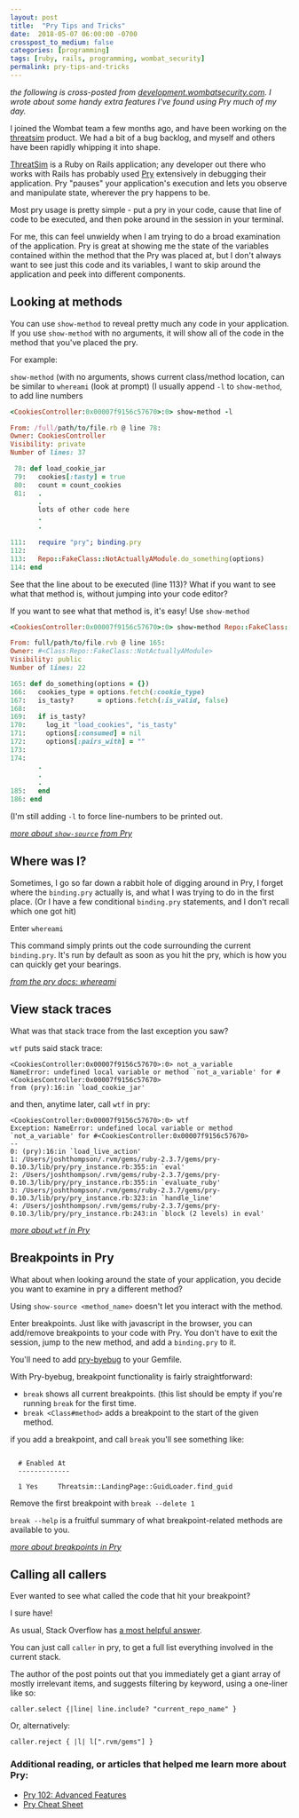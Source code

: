 ```yaml
---
layout: post
title:  "Pry Tips and Tricks"
date:  2018-05-07 06:00:00 -0700
crosspost_to_medium: false
categories: [programming]
tags: [ruby, rails, programming, wombat_security]
permalink: pry-tips-and-tricks
---
```


_the following is cross-posted from [development.wombatsecurity.com](http://development.wombatsecurity.com/development/2018/05/04/pry-tips-tricks/). I wrote about some handy extra features I've found using Pry much of my day._

I joined the Wombat team a few months ago, and have been working on the [threatsim](https://www.wombatsecurity.com/products/threatsim-how-it-works) product. We had a bit of a bug backlog, and myself and others have been rapidly whipping it into shape.

[ThreatSim](https://www.wombatsecurity.com/products/threatsim-how-it-works) is a Ruby on Rails application; any developer out there who works with Rails has probably used [Pry](https://github.com/pry/pry) extensively in debugging their application. Pry "pauses" your application's execution and lets you observe and manipulate state, wherever the pry happens to be.

Most pry usage is pretty simple - put a pry in your code, cause that line of code to be executed, and then poke around in the session in your terminal.

For me, this can feel unwieldy when I am trying to do a broad examination of the application. Pry is great at showing me the state of the variables contained within the method that the Pry was placed at, but I don't always want to see just this code and its variables, I want to skip around the application and peek into different components.


## Looking at methods

You can use `show-method` to reveal pretty much any code in your application. If you use `show-method` with no arguments, it will show all of the code in the method that you've placed the pry.

For example:

`show-method` (with no arguments, shows current class/method location, can be similar to `whereami` (look at prompt) (I usually append `-l` to `show-method`, to add line numbers

<!--more-->

```ruby
<CookiesController:0x00007f9156c57670>:0> show-method -l

From: /full/path/to/file.rb @ line 78:
Owner: CookiesController
Visibility: private
Number of lines: 37

 78: def load_cookie_jar
 79:   cookies[:tasty] = true
 80:   count = count_cookies
 81:   .
       .
       lots of other code here
       .
       .

111:   require "pry"; binding.pry
112:
113:   Repo::FakeClass::NotActuallyAModule.do_something(options)
114: end
```

See that the line about to be executed (line 113)? What if you want to see what that method is, without jumping into your code editor?


If you want to see what that method is, it's easy! Use `show-method`

```ruby
<CookiesController:0x00007f9156c57670>:0> show-method Repo::FakeClass::NotActuallyAModule.do_something -l

From: full/path/to/file.rvb @ line 165:
Owner: #<Class:Repo::FakeClass::NotActuallyAModule>
Visibility: public
Number of lines: 22

165: def do_something(options = {})
166:   cookies_type = options.fetch(:cookie_type)
167:   is_tasty?      = options.fetch(:is_valid, false)
168:
169:   if is_tasty?
170:     log_it "load_cookies", "is_tasty"
171:     options[:consumed] = nil
172:     options[:pairs_with] = ""
173:
174:     
       .
       .
       .
185:   end
186: end
```

(I'm still adding `-l` to force line-numbers to be printed out.

_[more about `show-source` from Pry](https://github.com/pry/pry#code-browsing)_

## Where was I?

Sometimes, I go so far down a rabbit hole of digging around in Pry, I forget where the `binding.pry` actually is, and what I was trying to do in the first place. (Or I have a few conditional `binding.pry` statements, and I don't recall which one got hit)

Enter `whereami`

This command simply prints out the code surrounding the current `binding.pry`. It's run by default as soon as you hit the pry, which is how you can quickly get your bearings.

_[from the pry docs: whereami](https://github.com/pry/pry/wiki/Runtime-invocation#Whereami)_

## View stack traces

What was that stack trace from the last exception you saw?

`wtf` puts said stack trace:

```shell
<CookiesController:0x00007f9156c57670>:0> not_a_variable
NameError: undefined local variable or method `not_a_variable' for #<CookiesController:0x00007f9156c57670>
from (pry):16:in `load_cookie_jar'
```

and then, anytime later, call `wtf` in pry:

```shell
<CookiesController:0x00007f9156c57670>:0> wtf
Exception: NameError: undefined local variable or method `not_a_variable' for #<CookiesController:0x00007f9156c57670>
--
0: (pry):16:in `load_live_action'
1: /Users/joshthompson/.rvm/gems/ruby-2.3.7/gems/pry-0.10.3/lib/pry/pry_instance.rb:355:in `eval'
2: /Users/joshthompson/.rvm/gems/ruby-2.3.7/gems/pry-0.10.3/lib/pry/pry_instance.rb:355:in `evaluate_ruby'
3: /Users/joshthompson/.rvm/gems/ruby-2.3.7/gems/pry-0.10.3/lib/pry/pry_instance.rb:323:in `handle_line'
4: /Users/joshthompson/.rvm/gems/ruby-2.3.7/gems/pry-0.10.3/lib/pry/pry_instance.rb:243:in `block (2 levels) in eval'
```

_[more about `wtf` in Pry](https://github.com/pry/pry/wiki/Exceptions#wtf)_

## Breakpoints in Pry

What about when looking around the state of your application, you decide you want to examine in pry a different method?

Using `show-source <method_name>` doesn't let you interact with the method.

Enter breakpoints. Just like with javascript in the browser, you can add/remove breakpoints to your code with Pry. You don't have to exit the session, jump to the new method, and add a `binding.pry` to it.

You'll need to add [pry-byebug](https://github.com/deivid-rodriguez/pry-byebug) to your Gemfile.

With Pry-byebug, breakpoint functionality is fairly straightforward:

- `break` shows all current breakpoints. (this list should be empty if you're running `break` for the first time.
- `break <Class#method>` adds a breakpoint to the start of the given method.

if you add a breakpoint, and call `break` you'll see something like:

```shell

  # Enabled At
  -------------

  1 Yes     Threatsim::LandingPage::GuidLoader.find_guid
```

Remove the first breakpoint with `break --delete 1`

`break --help` is a fruitful summary of what breakpoint-related methods are available to you.

_[more about breakpoints in Pry](https://github.com/deivid-rodriguez/pry-byebug#breakpoints)_



## Calling all callers

Ever wanted to see what called the code that hit your breakpoint?

I sure have!

As usual, Stack Overflow has [a most helpful answer](https://stackoverflow.com/a/21620257/3210178).

You can just call `caller` in pry, to get a full list everything involved in the current stack.

The author of the post points out that you immediately get a giant array of mostly irrelevant items, and suggests filtering by keyword, using a one-liner like so:

`caller.select {|line| line.include? "current_repo_name" }`

Or, alternatively:

`caller.reject { |l| l[".rvm/gems"] }`




### Additional reading, or articles that helped me learn more about Pry:

- [Pry 102: Advanced Features](http://jonathan-jackson.net/2012/05/03/pry-session-102)
- [Pry Cheat Sheet](https://gist.github.com/lfender6445/9919357)
